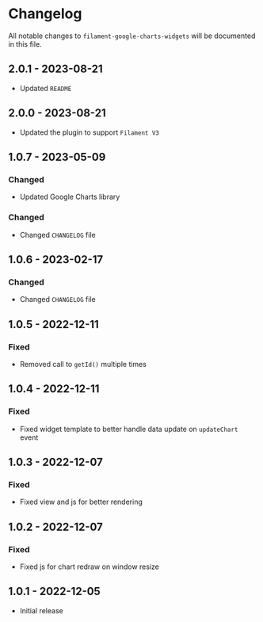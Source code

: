 # Changelog

All notable changes to `filament-google-charts-widgets` will be documented in this file.

## 2.0.1 - 2023-08-21

-   Updated `README`

## 2.0.0 - 2023-08-21

-   Updated the plugin to support `Filament V3`

## 1.0.7 - 2023-05-09

### Changed

-   Updated Google Charts library

### Changed

-   Changed `CHANGELOG` file

## 1.0.6 - 2023-02-17

### Changed

-   Changed `CHANGELOG` file

## 1.0.5 - 2022-12-11

### Fixed

-   Removed call to `getId()` multiple times

## 1.0.4 - 2022-12-11

### Fixed

-   Fixed widget template to better handle data update on `updateChart` event

## 1.0.3 - 2022-12-07

### Fixed

-   Fixed view and js for better rendering

## 1.0.2 - 2022-12-07

### Fixed

-   Fixed js for chart redraw on window resize

## 1.0.1 - 2022-12-05

-   Initial release
